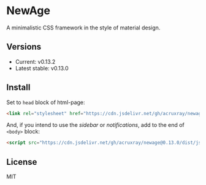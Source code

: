 # NewAge

A minimalistic CSS framework in the style of material design.

## Versions

* Current: v0.13.2
* Latest stable: v0.13.0

## Install

Set to `head` block of html-page:

```html
<link rel="stylesheet" href="https://cdn.jsdelivr.net/gh/acruxray/newage@0.13.0/dist/css/newage.min.css">
```
And, if you intend to use the *sidebar* or *notifications*, add to the end of `<body>` block:

```html
<script src="https://cdn.jsdelivr.net/gh/acruxray/newage@0.13.0/dist/js/newage.min.js"></script>
```

## License

MIT
